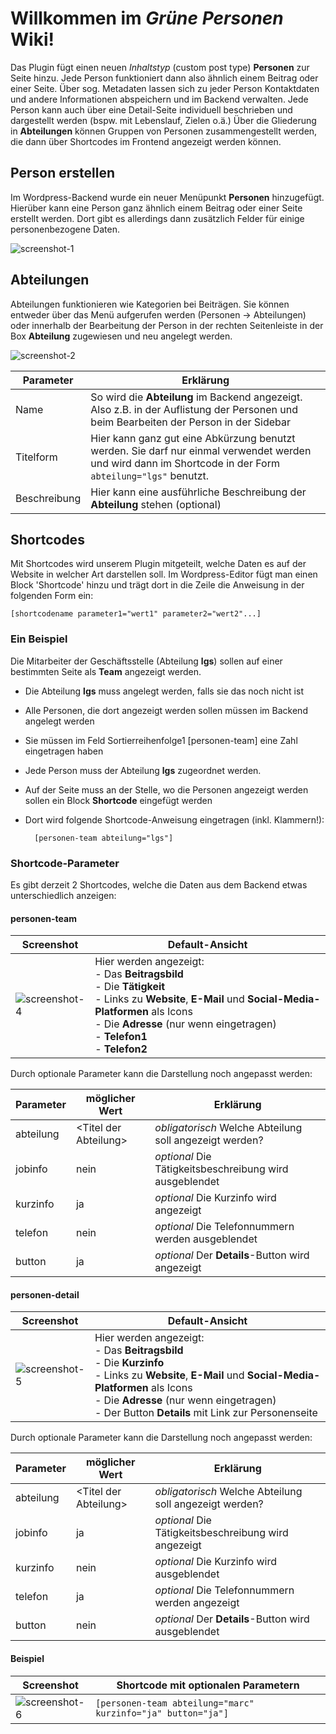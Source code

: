Willkommen im _Grüne Personen_ Wiki!
====================================

Das Plugin fügt einen neuen _Inhaltstyp_ (custom post type) **Personen** zur Seite hinzu. Jede Person funktioniert dann also ähnlich einem Beitrag oder einer Seite.
Über sog. Metadaten lassen sich zu jeder Person Kontaktdaten und andere Informationen abspeichern und im Backend verwalten. Jede Person kann auch über eine Detail-Seite individuell beschrieben und dargestellt werden (bspw. mit Lebenslauf, Zielen o.ä.)
Über die Gliederung in **Abteilungen** können Gruppen von Personen zusammengestellt werden, die dann über Shortcodes im Frontend angezeigt werden können.

## Person erstellen

Im Wordpress-Backend wurde ein neuer Menüpunkt **Personen** hinzugefügt. Hierüber kann eine Person ganz ähnlich einem Beitrag oder einer Seite erstellt werden. Dort gibt es allerdings dann zusätzlich Felder für einige personenbezogene Daten.

![screenshot-1][img-1]

## Abteilungen

Abteilungen funktionieren wie Kategorien bei Beiträgen. Sie können entweder über das Menü aufgerufen werden (Personen -> Abteilungen) oder innerhalb der Bearbeitung der Person in der rechten Seitenleiste in der Box **Abteilung** zugewiesen und neu angelegt werden.

![screenshot-2][img-2]

| Parameter | Erklärung |
|---|---|
| Name | So wird die **Abteilung** im Backend angezeigt. Also z.B. in der Auflistung der Personen und beim Bearbeiten der Person in der Sidebar |
| Titelform | Hier kann ganz gut eine Abkürzung benutzt werden. Sie darf nur einmal verwendet werden und wird dann im Shortcode in der Form `abteilung="lgs"` benutzt. |
| Beschreibung | Hier kann eine ausführliche Beschreibung der **Abteilung** stehen (optional)

## Shortcodes

Mit Shortcodes wird unserem Plugin mitgeteilt, welche Daten es auf der Website in welcher Art darstellen soll. Im Wordpress-Editor fügt man einen Block 'Shortcode' hinzu und trägt dort in die Zeile die Anweisung in der folgenden Form ein:

`[shortcodename parameter1="wert1" parameter2="wert2"...]`

### Ein Beispiel

Die Mitarbeiter der Geschäftsstelle (Abteilung **lgs**) sollen auf einer bestimmten Seite als **Team** angezeigt werden.

- Die Abteilung **lgs** muss angelegt werden, falls sie das noch nicht ist
- Alle Personen, die dort angezeigt werden sollen müssen im Backend angelegt werden
- Sie müssen im Feld Sortierreihenfolge1 \[personen-team\] eine Zahl eingetragen haben
- Jede Person muss der Abteilung **lgs** zugeordnet werden.
- Auf der Seite muss an der Stelle, wo die Personen angezeigt werden sollen ein Block 
  **Shortcode** eingefügt werden
- Dort wird folgende Shortcode-Anweisung eingetragen (inkl. Klammern!):

        [personen-team abteilung="lgs"]

### Shortcode-Parameter

Es gibt derzeit 2 Shortcodes, welche die Daten aus dem Backend etwas unterschiedlich anzeigen:

#### personen-team

| Screenshot | Default-Ansicht |
|---|---|
| ![screenshot-4][img-4] | Hier werden angezeigt:<br>- Das **Beitragsbild**<br>- Die **Tätigkeit**<br>- Links zu **Website**, **E-Mail** und **Social-Media-Platformen** als Icons<br>- Die **Adresse** (nur wenn eingetragen)<br>- **Telefon1**<br>- **Telefon2** |

Durch optionale Parameter kann die Darstellung noch angepasst werden:

| Parameter | möglicher Wert | Erklärung
|---|---|---|
| abteilung | \<Titel der Abteilung\> | _obligatorisch_ Welche Abteilung soll angezeigt werden? |
| jobinfo | nein | _optional_ Die Tätigkeitsbeschreibung wird ausgeblendet |
| kurzinfo | ja | _optional_ Die Kurzinfo wird angezeigt |
| telefon | nein | _optional_ Die Telefonnummern werden ausgeblendet |
| button | ja | _optional_ Der **Details**-Button wird angezeigt |


#### personen-detail

| Screenshot | Default-Ansicht |
|---|---|
|  ![screenshot-5][img-5] | Hier werden angezeigt:<br>- Das **Beitragsbild**<br>- Die **Kurzinfo**<br>- Links zu **Website**, **E-Mail** und **Social-Media-Platformen** als Icons<br>- Die **Adresse** (nur wenn eingetragen)<br>- Der Button **Details** mit Link zur Personenseite |

Durch optionale Parameter kann die Darstellung noch angepasst werden:

| Parameter | möglicher Wert | Erklärung
|---|---|---|
| abteilung | \<Titel der Abteilung\> | _obligatorisch_ Welche Abteilung soll angezeigt werden? |
| jobinfo | ja | _optional_ Die Tätigkeitsbeschreibung wird angezeigt |
| kurzinfo | nein | _optional_ Die Kurzinfo wird ausgeblendet |
| telefon | ja | _optional_ Die Telefonnummern werden angezeigt |
| button | nein | _optional_ Der **Details**-Button wird ausgeblendet |

#### Beispiel

| Screenshot | Shortcode mit optionalen Parametern |
|---|---|
|  ![screenshot-6][img-6] | `[personen-team abteilung="marc" kurzinfo="ja" button="ja"]` |


[img-1]:https://github.com/Alzi/green-persons/blob/main/docs/backend_open_person_menu.jpg "Backend, Person bearbeiten"
[img-2]:https://github.com/Alzi/green-persons/blob/main/docs/scr_abteilungen.jpg "Backend, Abteilungen bearbeiten"
[img-3]:https://github.com/Alzi/green-persons/blob/main/docs/scr_sidebar_abteilungen.jpg "Metabox 'Abteilungen' in der Sidebar"
[img-4]:https://github.com/Alzi/green-persons/blob/main/docs/scr_person_team.jpg "Frontend Darstellung einer Person in der Ansicht \"Team\""
[img-5]:https://github.com/Alzi/green-persons/blob/main/docs/scr_person_detail.jpg "Frontend Darstellung einer Person in der Ansicht \"Detail\""
[img-6]:https://github.com/Alzi/green-persons/blob/main/docs/scr_person_team_extra.jpg "Frontend Darstellung einer Person in der Ansicht \"Team\" mit zusätzlichen Infos"